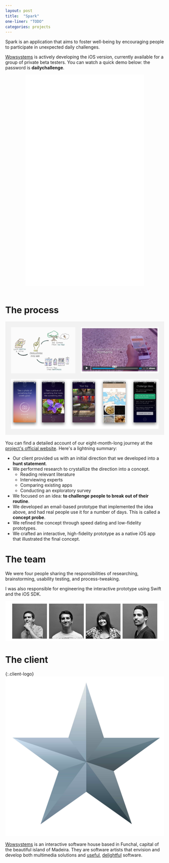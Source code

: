 ```yaml
---
layout: post
title:  "Spark"
one-liner: "TODO"
categories: projects
---
```

Spark is an application that aims to foster well-being by
encouraging people to participate in unexpected daily challenges.

[Wowsystems](http://wowsystems.pt) is actively developing the iOS version,
currently available for a group of private beta testers. You can watch a quick
demo below: the password is **dailychallenge**.

<div>
<center>
<iframe src="//player.vimeo.com/video/156187296" width="375" height="667" frameborder="0" webkitallowfullscreen mozallowfullscreen allowfullscreen></iframe>
</center>
<br/>
</div>

# The process
[![An illustration of our final concept, a frame of our concept video, and screenshots of our final prototype.](/img/spark/spark.jpg)](http://spark.m-iti.org/)

You can find a detailed account of our eight-month-long journey at the 
[project's official website](http://spark.m-iti.org/).
Here's a lightning summary:

- Our client provided us with an initial direction that we developed into a
  **hunt statement**.
- We performed research to crystallize the direction into a concept.
    - Reading relevant literature
    - Interviewing experts
    - Comparing existing apps
    - Conducting an exploratory survey
- We focused on an idea: **to challenge people to break out of their routine**.
- We developed an email-based prototype that implemented the idea above, and
  had real people use it for a number of days. This is called a **concept probe**.
- We refined the concept through speed dating and low-fidelity prototypes.
- We crafted an interactive, high-fidelity prototype as a native iOS app that
  illustrated the final concept.

# The team
We were four people sharing the responsibilities of researching,
brainstorming, usability testing, and process-tweaking.

I was also responsible for engineering the interactive prototype using Swift 
and the iOS SDK.

![Pictures of the team members](/img/spark/team.jpg)

# The client

{:.client-logo}
[![Wowsystem's logo](/img/spark/wowsystems-star.svg)](http://wowsystems.pt)

[Wowsystems](http://wowsystems.pt/) is an interactive software house based in
Funchal, capital of the beautiful island of Madeira. They are software
artists that envision and develop both multimedia solutions and 
[useful](http://www.delineato.com/), [delightful](http://www.placetowrite.com/) software.
